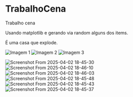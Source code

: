 # TrabalhoCena
Trabalho cena

Usando matplotlib e gerando via random alguns dos items.

É uma casa que explode.

 ![Imagem 1](https://github.com/user-attachments/assets/03417a46-3ac5-45c1-80ee-38840d263733)
 ![Imagem 2](https://github.com/user-attachments/assets/3253ab77-7b4b-463e-be8a-668d1361cac9)
 ![Imagem 3](https://github.com/user-attachments/assets/5ef77bb0-9940-4f66-b3d4-e40efd03b221)

![Screenshot From 2025-04-02 18-45-30](https://github.com/user-attachments/assets/dfbd6353-1fb7-4fc6-8f95-b33764779c42)
![Screenshot From 2025-04-02 18-46-10](https://github.com/user-attachments/assets/fdce1ba6-8ef9-4c1d-a8de-2eb5c013177e)
![Screenshot From 2025-04-02 18-46-03](https://github.com/user-attachments/assets/7eaf1be4-68f5-47ca-b463-5f946dee9193)
![Screenshot From 2025-04-02 18-45-48](https://github.com/user-attachments/assets/adad0c65-0172-4e3d-9354-30dc89c82d50)
![Screenshot From 2025-04-02 18-45-43](https://github.com/user-attachments/assets/396865dd-0143-4fd7-a291-db04a1f77da0)
![Screenshot From 2025-04-02 18-45-37](https://github.com/user-attachments/assets/cafb51f0-e824-4138-af1a-f112946464f7)
